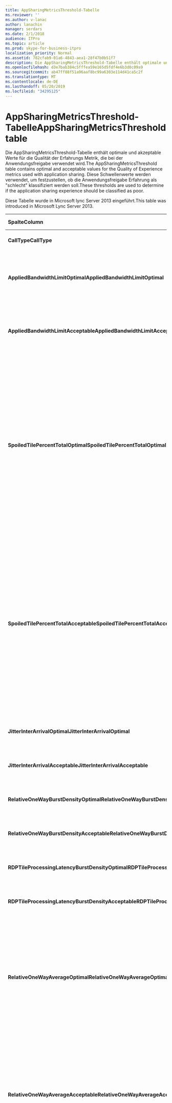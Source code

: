 ```yaml
---
title: AppSharingMetricsThreshold-Tabelle
ms.reviewer: ''
ms.author: v-lanac
author: lanachin
manager: serdars
ms.date: 2/1/2018
audience: ITPro
ms.topic: article
ms.prod: skype-for-business-itpro
localization_priority: Normal
ms.assetid: 782cfab9-01a6-4843-aea1-28f47b0b51f7
description: Die AppSharingMetricsThreshold-Tabelle enthält optimale und akzeptable Werte für die Qualität der Erfahrungs Metrik, die bei der Anwendungsfreigabe verwendet wird. Diese Schwellenwerte werden verwendet, um festzustellen, ob die Anwendungsfreigabe Erfahrung als "schlecht" klassifiziert werden soll.
ms.openlocfilehash: d3e7bab384c5fffea59e165d5fdf4e6b3d0c09a9
ms.sourcegitcommit: ab47ff88f51a96aaf8bc99a6303e114d41ca5c2f
ms.translationtype: MT
ms.contentlocale: de-DE
ms.lasthandoff: 05/20/2019
ms.locfileid: "34295125"
---
```

# <a name="appsharingmetricsthreshold-table"></a><span data-ttu-id="76afe-104">AppSharingMetricsThreshold-Tabelle</span><span class="sxs-lookup"><span data-stu-id="76afe-104">AppSharingMetricsThreshold table</span></span>
 
<span data-ttu-id="76afe-105">Die AppSharingMetricsThreshold-Tabelle enthält optimale und akzeptable Werte für die Qualität der Erfahrungs Metrik, die bei der Anwendungsfreigabe verwendet wird.</span><span class="sxs-lookup"><span data-stu-id="76afe-105">The AppSharingMetricsThreshold table contains optimal and acceptable values for the Quality of Experience metrics used with application sharing.</span></span> <span data-ttu-id="76afe-106">Diese Schwellenwerte werden verwendet, um festzustellen, ob die Anwendungsfreigabe Erfahrung als "schlecht" klassifiziert werden soll.</span><span class="sxs-lookup"><span data-stu-id="76afe-106">These thresholds are used to determine if the application sharing experience should be classified as poor.</span></span>
  
<span data-ttu-id="76afe-107">Diese Tabelle wurde in Microsoft lync Server 2013 eingeführt.</span><span class="sxs-lookup"><span data-stu-id="76afe-107">This table was introduced in Microsoft Lync Server 2013.</span></span>
  
|<span data-ttu-id="76afe-108">**Spalte**</span><span class="sxs-lookup"><span data-stu-id="76afe-108">**Column**</span></span>|<span data-ttu-id="76afe-109">**Datentyp**</span><span class="sxs-lookup"><span data-stu-id="76afe-109">**Data Type**</span></span>|<span data-ttu-id="76afe-110">**Schlüssel/Index**</span><span class="sxs-lookup"><span data-stu-id="76afe-110">**Key/Index**</span></span>|<span data-ttu-id="76afe-111">**Details**</span><span class="sxs-lookup"><span data-stu-id="76afe-111">**Details**</span></span>|
|:-----|:-----|:-----|:-----|
|<span data-ttu-id="76afe-112">**CallType**</span><span class="sxs-lookup"><span data-stu-id="76afe-112">**CallType**</span></span> <br/> |<span data-ttu-id="76afe-113">int</span><span class="sxs-lookup"><span data-stu-id="76afe-113">int</span></span>  <br/> |<span data-ttu-id="76afe-114">Primary</span><span class="sxs-lookup"><span data-stu-id="76afe-114">Primary</span></span>  <br/> |<span data-ttu-id="76afe-115">Der Typ des Anrufs, der getätigt wurde.</span><span class="sxs-lookup"><span data-stu-id="76afe-115">Type of call that was placed.</span></span>  <br/> |
|<span data-ttu-id="76afe-116">**AppliedBandwidthLimitOptimal**</span><span class="sxs-lookup"><span data-stu-id="76afe-116">**AppliedBandwidthLimitOptimal**</span></span> <br/> |<span data-ttu-id="76afe-117">int</span><span class="sxs-lookup"><span data-stu-id="76afe-117">int</span></span>  <br/> ||<span data-ttu-id="76afe-118">Optimale Bandbreitenbeschränkung bei der Anwendungsfreigabe.</span><span class="sxs-lookup"><span data-stu-id="76afe-118">Optimal bandwidth limitation for application sharing.</span></span> <span data-ttu-id="76afe-119">Der Standardwert ist 1 Million.</span><span class="sxs-lookup"><span data-stu-id="76afe-119">The default value is 1000000.</span></span>  <br/> |
|<span data-ttu-id="76afe-120">**AppliedBandwidthLimitAcceptable**</span><span class="sxs-lookup"><span data-stu-id="76afe-120">**AppliedBandwidthLimitAcceptable**</span></span> <br/> |<span data-ttu-id="76afe-121">int</span><span class="sxs-lookup"><span data-stu-id="76afe-121">int</span></span>  <br/> ||<span data-ttu-id="76afe-122">Zulässige Bandbreitenbeschränkung für die Anwendungsfreigabe.</span><span class="sxs-lookup"><span data-stu-id="76afe-122">Acceptable bandwidth limitation for application sharing.</span></span> <span data-ttu-id="76afe-123">Der Standardwert ist 500000.</span><span class="sxs-lookup"><span data-stu-id="76afe-123">The default value is 500000.</span></span>  <br/> |
|<span data-ttu-id="76afe-124">**SpoiledTilePercentTotalOptimal**</span><span class="sxs-lookup"><span data-stu-id="76afe-124">**SpoiledTilePercentTotalOptimal**</span></span> <br/> |<span data-ttu-id="76afe-125">Dezimal (5; 2)</span><span class="sxs-lookup"><span data-stu-id="76afe-125">decimal(5,2)</span></span>  <br/> ||<span data-ttu-id="76afe-126">Optimaler Prozentsatz für "verwöhnte" Kacheln für die Klassifizierung einer Anwendungsfreigabe Qualität.</span><span class="sxs-lookup"><span data-stu-id="76afe-126">Optimal percentage rate for "spoiled" tiles for classifying an Application Sharing quality.</span></span> <span data-ttu-id="76afe-127">Dieser Wert ist der Prozentsatz des Inhalts des mitbenutzenden, der den Betrachter nicht erreicht hat.</span><span class="sxs-lookup"><span data-stu-id="76afe-127">This value is the percentage of the content from the sharer that did not reach the viewer.</span></span> <span data-ttu-id="76afe-128">Inhalte werden möglicherweise verworfen (oder verdorben), wenn der mitbenutzende die Kacheln aus der grafikquelle abwirft oder die ASMCU-Kacheln Kacheln von Sharer abwirft.</span><span class="sxs-lookup"><span data-stu-id="76afe-128">Content may be discarded (or spoiled) when the sharer discards tiles from the graphics source or the ASMCU tiles discards tiles from Sharer respectively.</span></span> <span data-ttu-id="76afe-129">Der Standardwert ist 11 Prozent.</span><span class="sxs-lookup"><span data-stu-id="76afe-129">The default value is 11 percent.</span></span>  <br/> |
|<span data-ttu-id="76afe-130">**SpoiledTilePercentTotalAcceptable**</span><span class="sxs-lookup"><span data-stu-id="76afe-130">**SpoiledTilePercentTotalAcceptable**</span></span> <br/> |<span data-ttu-id="76afe-131">Dezimal (5; 2)</span><span class="sxs-lookup"><span data-stu-id="76afe-131">decimal(5,2)</span></span>  <br/> ||<span data-ttu-id="76afe-132">Akzeptabler Prozentsatz für "verdorbene" Kacheln für die Klassifizierung einer Anwendungsfreigabe Qualität.</span><span class="sxs-lookup"><span data-stu-id="76afe-132">Acceptable percentage rate for "spoiled" tiles for classifying an Application Sharing quality.</span></span> <span data-ttu-id="76afe-133">Dieser Wert ist der Prozentsatz des Inhalts des mitbenutzenden, der den Betrachter nicht erreicht hat.</span><span class="sxs-lookup"><span data-stu-id="76afe-133">This value is the percentage of the content from the sharer that did not reach the viewer.</span></span> <span data-ttu-id="76afe-134">Inhalte werden möglicherweise verworfen (oder verdorben), wenn der mitbenutzende die Kacheln aus der grafikquelle abwirft oder die ASMCU-Kacheln Kacheln von Sharer abwirft.</span><span class="sxs-lookup"><span data-stu-id="76afe-134">Content may be discarded (or spoiled) when the sharer discards tiles from the graphics source or the ASMCU tiles discards tiles from Sharer respectively.</span></span> <span data-ttu-id="76afe-135">Der Standardwert ist 36 Prozent.</span><span class="sxs-lookup"><span data-stu-id="76afe-135">The default value is 36 percent.</span></span>  <br/> |
|<span data-ttu-id="76afe-136">**JitterInterArrivalOptimal**</span><span class="sxs-lookup"><span data-stu-id="76afe-136">**JitterInterArrivalOptimal**</span></span> <br/> |<span data-ttu-id="76afe-137">int</span><span class="sxs-lookup"><span data-stu-id="76afe-137">int</span></span>  <br/> ||<span data-ttu-id="76afe-138">Diese Spalte wird in Microsoft lync Server 2013 nicht verwendet.</span><span class="sxs-lookup"><span data-stu-id="76afe-138">This column is not used in Microsoft Lync Server 2013.</span></span>  <br/> |
|<span data-ttu-id="76afe-139">**JitterInterArrivalAcceptable**</span><span class="sxs-lookup"><span data-stu-id="76afe-139">**JitterInterArrivalAcceptable**</span></span> <br/> |<span data-ttu-id="76afe-140">int</span><span class="sxs-lookup"><span data-stu-id="76afe-140">int</span></span>  <br/> ||<span data-ttu-id="76afe-141">Diese Spalte wird in Microsoft lync Server 2013 nicht verwendet.</span><span class="sxs-lookup"><span data-stu-id="76afe-141">This column is not used in Microsoft Lync Server 2013.</span></span>  <br/> |
|<span data-ttu-id="76afe-142">**RelativeOneWayBurstDensityOptimal**</span><span class="sxs-lookup"><span data-stu-id="76afe-142">**RelativeOneWayBurstDensityOptimal**</span></span> <br/> |<span data-ttu-id="76afe-143">float</span><span class="sxs-lookup"><span data-stu-id="76afe-143">float</span></span>  <br/> ||<span data-ttu-id="76afe-144">Diese Spalte wird in Microsoft lync Server 2013 nicht verwendet.</span><span class="sxs-lookup"><span data-stu-id="76afe-144">This column is not used in Microsoft Lync Server 2013.</span></span>  <br/> |
|<span data-ttu-id="76afe-145">**RelativeOneWayBurstDensityAcceptable**</span><span class="sxs-lookup"><span data-stu-id="76afe-145">**RelativeOneWayBurstDensityAcceptable**</span></span> <br/> |<span data-ttu-id="76afe-146">float</span><span class="sxs-lookup"><span data-stu-id="76afe-146">float</span></span>  <br/> ||<span data-ttu-id="76afe-147">Diese Spalte wird in Microsoft lync Server 2013 nicht verwendet.</span><span class="sxs-lookup"><span data-stu-id="76afe-147">This column is not used in Microsoft Lync Server 2013.</span></span>  <br/> |
|<span data-ttu-id="76afe-148">**RDPTileProcessingLatencyBurstDensityOptimal**</span><span class="sxs-lookup"><span data-stu-id="76afe-148">**RDPTileProcessingLatencyBurstDensityOptimal**</span></span> <br/> |<span data-ttu-id="76afe-149">float</span><span class="sxs-lookup"><span data-stu-id="76afe-149">float</span></span>  <br/> ||<span data-ttu-id="76afe-150">Diese Spalte wird in Microsoft lync Server 2013 nicht verwendet.</span><span class="sxs-lookup"><span data-stu-id="76afe-150">This column is not used in Microsoft Lync Server 2013.</span></span>  <br/> |
|<span data-ttu-id="76afe-151">**RDPTileProcessingLatencyBurstDensityAcceptable**</span><span class="sxs-lookup"><span data-stu-id="76afe-151">**RDPTileProcessingLatencyBurstDensityAcceptable**</span></span> <br/> |<span data-ttu-id="76afe-152">float</span><span class="sxs-lookup"><span data-stu-id="76afe-152">float</span></span>  <br/> ||<span data-ttu-id="76afe-153">Diese Spalte wird in Microsoft lync Server 2013 nicht verwendet.</span><span class="sxs-lookup"><span data-stu-id="76afe-153">This column is not used in Microsoft Lync Server 2013.</span></span>  <br/> |
|<span data-ttu-id="76afe-154">**RelativeOneWayAverageOptimal**</span><span class="sxs-lookup"><span data-stu-id="76afe-154">**RelativeOneWayAverageOptimal**</span></span> <br/> |<span data-ttu-id="76afe-155">float</span><span class="sxs-lookup"><span data-stu-id="76afe-155">float</span></span>  <br/> ||<span data-ttu-id="76afe-156">Optimaler Wert für die relative unidirektionale Verzögerung zwischen den beiden Medien Endpunkten, die an der Anwendungsfreigabe beteiligt sind.</span><span class="sxs-lookup"><span data-stu-id="76afe-156">Optimal value for the relative one-way delay between the two media endpoints involved in the application sharing.</span></span> <span data-ttu-id="76afe-157">Dies ist ein Single-Hop-Latenzmaß.</span><span class="sxs-lookup"><span data-stu-id="76afe-157">This is a single-hop latency measure.</span></span> <span data-ttu-id="76afe-158">Der Standardwert ist 1,0 Sekunden.</span><span class="sxs-lookup"><span data-stu-id="76afe-158">The default value is 1.0 seconds.</span></span>  <br/> <span data-ttu-id="76afe-159">Die Spalte wurde in Microsoft lync Server 2013 eingeführt.</span><span class="sxs-lookup"><span data-stu-id="76afe-159">The column was introduced in Microsoft Lync Server 2013.</span></span>  <br/> |
|<span data-ttu-id="76afe-160">**RelativeOneWayAverageAcceptable**</span><span class="sxs-lookup"><span data-stu-id="76afe-160">**RelativeOneWayAverageAcceptable**</span></span> <br/> |<span data-ttu-id="76afe-161">float</span><span class="sxs-lookup"><span data-stu-id="76afe-161">float</span></span>  <br/> ||<span data-ttu-id="76afe-162">Optimaler Wert für die relative unidirektionale Verzögerung zwischen den beiden Medien Endpunkten, die an der Anwendungsfreigabe beteiligt sind.</span><span class="sxs-lookup"><span data-stu-id="76afe-162">Optimal value for the relative one-way delay between the two media endpoints involved in the application sharing.</span></span> <span data-ttu-id="76afe-163">Dies ist ein Single-Hop-Latenzmaß.</span><span class="sxs-lookup"><span data-stu-id="76afe-163">This is a single-hop latency measure.</span></span> <span data-ttu-id="76afe-164">Der Standardwert ist 1,75 Sekunden.</span><span class="sxs-lookup"><span data-stu-id="76afe-164">The default value is 1.75 seconds.</span></span>  <br/> <span data-ttu-id="76afe-165">Die Spalte wurde in Microsoft lync Server 2013 eingeführt.</span><span class="sxs-lookup"><span data-stu-id="76afe-165">The column was introduced in Microsoft Lync Server 2013.</span></span>  <br/> |
|<span data-ttu-id="76afe-166">**RDPTileProcessingLatencyAverageOptimal**</span><span class="sxs-lookup"><span data-stu-id="76afe-166">**RDPTileProcessingLatencyAverageOptimal**</span></span> <br/> |<span data-ttu-id="76afe-167">float</span><span class="sxs-lookup"><span data-stu-id="76afe-167">float</span></span>  <br/> ||<span data-ttu-id="76afe-168">Optimaler Wert der durchschnittlichen Verarbeitungs Wartezeit für RDP-Kacheln auf dem AS-Konferenz Server über die Dauer der Anzeige Sitzung.</span><span class="sxs-lookup"><span data-stu-id="76afe-168">Optimal value of the average RDP tile processing latency in the AS Conferencing Server over the duration of the viewing session.</span></span> <span data-ttu-id="76afe-169">Latenz ist der Zeitunterschied zwischen dem Codieren des Start Frames auf dem Server (Sharer oder MCU, je nach Szenario) und dem gleichen Start Frame im Viewer.</span><span class="sxs-lookup"><span data-stu-id="76afe-169">Latency is the time difference between when the Start Frame is encoded on the server (sharer or MCU depending on the scenario) and the same Start Frame is decoded on the viewer.</span></span>  <br/> <span data-ttu-id="76afe-170">Ein hoher Durchschnitt zeigt eine längere Verzögerung bei der Anzeige an.</span><span class="sxs-lookup"><span data-stu-id="76afe-170">A high average reflects a longer delay in the viewing experience.</span></span> <span data-ttu-id="76afe-171">Ein überlasteter Konferenzserver zeigt gegebenenfalls höhere durchschnittliche Verzögerungen an.</span><span class="sxs-lookup"><span data-stu-id="76afe-171">An overloaded conferencing server may experience higher average delays.</span></span> <span data-ttu-id="76afe-172">Der Standardwert ist 200M.</span><span class="sxs-lookup"><span data-stu-id="76afe-172">The default value is 200ms.</span></span>  <br/> <span data-ttu-id="76afe-173">Die Spalte wurde in Microsoft lync Server 2013 eingeführt.</span><span class="sxs-lookup"><span data-stu-id="76afe-173">The column was introduced in Microsoft Lync Server 2013.</span></span>  <br/> |
|<span data-ttu-id="76afe-174">**RDPTileProcessingLatencyAverageAcceptable**</span><span class="sxs-lookup"><span data-stu-id="76afe-174">**RDPTileProcessingLatencyAverageAcceptable**</span></span> <br/> |<span data-ttu-id="76afe-175">float</span><span class="sxs-lookup"><span data-stu-id="76afe-175">float</span></span>  <br/> ||<span data-ttu-id="76afe-176">Akzeptabler Wert der durchschnittlichen Verarbeitungs Wartezeit für RDP-Kacheln auf dem AS-Konferenz Server über die Dauer der Anzeige Sitzung.</span><span class="sxs-lookup"><span data-stu-id="76afe-176">Acceptable value of the average RDP tile processing latency in the AS Conferencing Server over the duration of the viewing session.</span></span> <span data-ttu-id="76afe-177">Latenz ist der Zeitunterschied zwischen dem Codieren des Start Frames auf dem Server (Sharer oder MCU, je nach Szenario) und dem gleichen Start Frame im Viewer.</span><span class="sxs-lookup"><span data-stu-id="76afe-177">Latency is the time difference between when the Start Frame is encoded on the server (sharer or MCU depending on the scenario) and the same Start Frame is decoded on the viewer.</span></span>  <br/> <span data-ttu-id="76afe-178">Ein hoher Durchschnitt zeigt eine längere Verzögerung bei der Anzeige an.</span><span class="sxs-lookup"><span data-stu-id="76afe-178">A high average reflects a longer delay in the viewing experience.</span></span> <span data-ttu-id="76afe-179">Ein überlasteter Konferenzserver zeigt gegebenenfalls höhere durchschnittliche Verzögerungen an.</span><span class="sxs-lookup"><span data-stu-id="76afe-179">An overloaded conferencing server may experience higher average delays.</span></span> <span data-ttu-id="76afe-180">Der Standardwert ist 200M.</span><span class="sxs-lookup"><span data-stu-id="76afe-180">The default value is 200ms.</span></span>  <br/> <span data-ttu-id="76afe-181">Die Spalte wurde in Microsoft lync Server 2013 eingeführt.</span><span class="sxs-lookup"><span data-stu-id="76afe-181">The column was introduced in Microsoft Lync Server 2013.</span></span>  <br/> |
   

